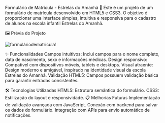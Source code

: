 Formulário de Matrícula - Estrelas do Amanhã 🌟
Este é um projeto de um formulário de matrícula desenvolvido em HTML5 e CSS3. 
O objetivo é proporcionar uma interface simples, intuitiva e responsiva para o cadastro de alunos na escola infantil Estrelas do Amanhã.

🖼️ Prévia do Projeto

![formuláriodematricula1](https://github.com/user-attachments/assets/36bb6229-7277-4401-a449-afd1acfb3ae2)

✨ Funcionalidades
Campos intuitivos: Inclui campos para o nome completo, data de nascimento, sexo e informações médicas.
Design responsivo: Compatível com dispositivos móveis, tablets e desktops.
Visual atraente: Design moderno e amigável, inspirado na identidade visual da escola Estrelas do Amanhã.
Validação HTML5: Campos possuem validação básica para garantir entradas consistentes.


🛠️ Tecnologias Utilizadas
HTML5: Estrutura semântica do formulário.
CSS3: Estilização do layout e responsividade.
📋 Melhorias Futuras
Implementação de validação avançada com JavaScript.
Conexão com backend para salvar os dados do formulário.
Integração com APIs para envio automático de notificações.

